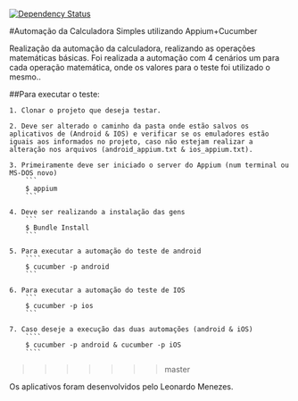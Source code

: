[![Dependency Status](https://beta.gemnasium.com/badges/github.com/CassiaCaris/Appium_Calculadora.svg)](https://beta.gemnasium.com/projects/github.com/CassiaCaris/Appium_Calculadora)

#Automação da Calculadora Simples utilizando Appium+Cucumber

Realização da automação da calculadora, realizando as operações matemáticas básicas.
Foi realizada a automação com 4 cenários um para cada operação matemática, onde os valores para o teste foi utilizado o mesmo..

##Para executar o teste:

	1. Clonar o projeto que deseja testar.
	
    2. Deve ser alterado o caminho da pasta onde estão salvos os aplicativos de (Android & IOS) e verificar se os emuladores estão iguais aos informados no projeto, caso não estejam realizar a alteração nos arquivos (android_appium.txt & ios_appium.txt).
	
    3. Primeiramente deve ser iniciado o server do Appium (num terminal ou MS-DOS novo)
		```
		$ appium
		```
	
    4. Deve ser realizando a instalação das gens
		```
		$ Bundle Install
		```
	
    5. Para executar a automação do teste de android
		````
		$ cucumber -p android
		```
	
    6. Para executar a automação do teste de IOS
		```
		$ cucumber -p ios
		```
	
    7. Caso deseje a execução das duas automações (android & iOS)
		````
		$ cucumber -p android & cucumber -p iOS
		````

>>>>>>> master

Os aplicativos foram desenvolvidos pelo Leonardo Menezes.
